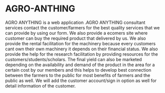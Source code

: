 # AGRO-ANTHING
AGRO ANYTHING is a web application .AGRO ANYTHING consultant services contact the customer/farmers for the best quality services that we can provide by using our form. We also provide a ecomers site where customer can buy the required product that delivered by us. We also provide the rental facilitation for the machinery because every customers cant own their own machinery it depends on their financial status. We also provide the help for the research facilitation by providing resources for the customers/students/scholars. The final yield can also be marketed depending on the availability and demand of the product in the area for a certain cost by our members and this helps to develop best connection between the farmers to the public for most benefits of farmers and the public as well. We will add the customer account/sign in option as well for detail information of the customer. 
